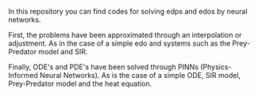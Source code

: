 In this repository you can find codes for solving edps and edos by neural networks.

First, the problems have been approximated through an interpolation or adjustment. As in the case of a simple edo and systems such as the Prey-Predator model and SIR.

Finally, ODE's and PDE's have been solved through PINNs (Physics-Informed Neural Networks). As is the case of a simple ODE, SIR model, Prey-Predator model and the heat equation. 
